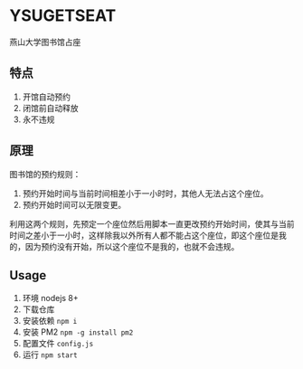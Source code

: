 # YSUGETSEAT

燕山大学图书馆占座

## 特点

1.  开馆自动预约
2.  闭馆前自动释放
3.  永不违规

## 原理

图书馆的预约规则：

1.  预约开始时间与当前时间相差小于一小时时，其他人无法占这个座位。
2.  预约开始时间可以无限变更。

利用这两个规则，先预定一个座位然后用脚本一直更改预约开始时间，使其与当前时间之差小于一小时，这样除我以外所有人都不能占这个座位，即这个座位是我的，因为预约没有开始，所以这个座位不是我的，也就不会违规。

## Usage

1.  环境 nodejs 8+
2.  下载仓库
3.  安装依赖 `npm i`
4.  安装 PM2 `npm -g install pm2`
5.  配置文件 `config.js`
6.  运行 `npm start`
